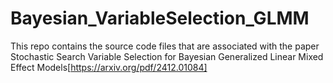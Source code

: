 # Bayesian_VariableSelection_GLMM

This repo contains the source code files that are associated with the paper Stochastic Search Variable Selection for Bayesian Generalized Linear Mixed Effect Models[https://arxiv.org/pdf/2412.01084]

